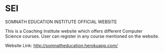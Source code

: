 # SEI
SOMNATH EDUCATION INSTITUTE OFFICIAL WEBSITE

This is a Coaching Institute website which offers different Computer Science courses. User can register in any course mentioned on the website.

Website Link: http://somnatheducation.herokuapp.com/
